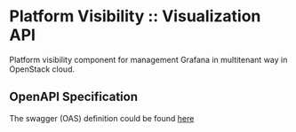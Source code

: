 Platform Visibility :: Visualization API
=========================================
Platform visibility component for management Grafana in multitenant way in
OpenStack cloud.

OpenAPI Specification
----------------------

The swagger (OAS) definition could be found [here](doc/visualization-api.md)
